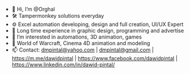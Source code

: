 - 👋 Hi, I’m @Orghal
- 🛠️ Tampermonkey solutions everyday
- ⚙ Excel automation developing, design and full creation, UI/UX Expert
- 🌱 Long time experience in graphic design, programming and advertise
- 👀 I’m interested in automations, 3D animation, games
- 💞️ World of Warcraft, Cinema 4D animation and modeling
- 📫 Contact: dmpintal@yahoo.com | dmpintal@gmail.com | https://m.me/dawidpintal | https://www.facebook.com/dawidpintal | https://www.linkedin.com/in/dawid-pintal/

<!--- Just looking around and sort things --->
